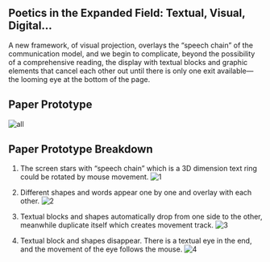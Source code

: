 ## Poetics in the Expanded Field: Textual, Visual, Digital...

A new framework, of visual projection, overlays the “speech chain” of the communication model, and we begin to complicate, beyond the possibility of a comprehensive reading, the display with textual blocks and graphic elements that cancel each other out until there is only one exit available—the looming eye at the bottom of the page.

## Paper Prototype
![all](https://user-images.githubusercontent.com/68985217/93348501-9f908000-f879-11ea-907f-6ccf2b01f8ec.gif)

## Paper Prototype Breakdown
1. The screen stars with “speech chain” which is a 3D dimension text ring could be rotated by mouse movement.
![1](https://user-images.githubusercontent.com/68985217/93348460-94d5eb00-f879-11ea-9164-8ed416914d2f.gif)


2. Different shapes and words appear one by one and overlay with each other.
![2](https://user-images.githubusercontent.com/68985217/93348469-97384500-f879-11ea-8e39-3da1c99263a5.gif)

3. Textual blocks and shapes automatically drop from one side to the other, meanwhile duplicate itself which creates movement track. 
![3](https://user-images.githubusercontent.com/68985217/93348475-99020880-f879-11ea-97c6-8a8686eb352d.gif)

4. Textual block and shapes disappear. There is a textual eye in the end, and the movement of the eye follows the mouse.
![4](https://user-images.githubusercontent.com/68985217/93348549-b3d47d00-f879-11ea-8db2-8f532fcf8176.gif)
